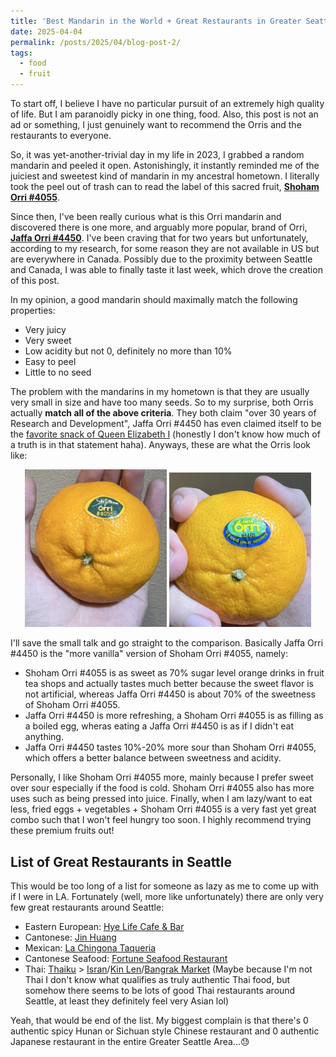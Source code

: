 ```yaml
---
title: 'Best Mandarin in the World + Great Restaurants in Greater Seattle'
date: 2025-04-04
permalink: /posts/2025/04/blog-post-2/
tags:
  - food
  - fruit
---
```


To start off, I believe I have no particular pursuit of an extremely high quality of life. But I am paranoidly picky in one thing, food. Also, this post is not an ad or something, I just genuinely want to recommend the Orris and the restaurants to everyone.

So, it was yet-another-trivial day in my life in 2023, I grabbed a random mandarin and peeled it open. Astonishingly, it instantly reminded me of the juiciest and sweetest kind of mandarin in my ancestral hometown. I literally took the peel out of trash can to read the label of this sacred fruit, [**Shoham Orri #4055**](https://www.mshoham.com/orrimandarinvariety).

Since then, I've been really curious what is this Orri mandarin and discovered there is one more, and arguably more popular, brand of Orri, [**Jaffa Orri #4450**](https://orrijaffa.com/). I've been craving that for two years but unfortunately, according to my research, for some reason they are not available in US but are everywhere in Canada. Possibly due to the proximity between Seattle and Canada, I was able to finally taste it last week, which drove the creation of this post.

In my opinion, a good mandarin should maximally match the following properties:
- Very juicy
- Very sweet
- Low acidity but not 0, definitely no more than 10%
- Easy to peel
- Little to no seed

The problem with the mandarins in my hometown is that they are usually very small in size and have too many seeds. So to my surprise, both Orris actually **match all of the above criteria**. They both claim "over 30 years of Research and Development", Jaffa Orri #4450 has even claimed itself to be the [favorite snack of Queen Elizabeth I](https://orrijaffa.com/about-jaffa/) (honestly I don't know how much of a truth is in that statement haha). Anyways, these are what the Orris look like:

<p align="center">
  <img src="/images/blog_post_2/shoham.jpg" alt="Shoham Orri #4405" width="45%"/>
  <img src="/images/blog_post_2/jaffa.jpg" alt="Jaffa Orri #4450" width="45%"/>
</p>

I'll save the small talk and go straight to the comparison. Basically Jaffa Orri #4450 is the "more vanilla" version of Shoham Orri #4055, namely:
- Shoham Orri #4055 is as sweet as 70% sugar level orange drinks in fruit tea shops and actually tastes much better because the sweet flavor is not artificial, whereas Jaffa Orri #4450 is about 70% of the sweetness of Shoham Orri #4055.
- Jaffa Orri #4450 is more refreshing, a Shoham Orri #4055 is as filling as a boiled egg, wheras eating a Jaffa Orri #4450 is as if I didn't eat anything.
- Jaffa Orri #4450 tastes 10%-20% more sour than Shoham Orri #4055, which offers a better balance between sweetness and acidity.

Personally, I like Shoham Orri #4055 more, mainly because I prefer sweet over sour especially if the food is cold. Shoham Orri #4055 also has more uses such as being pressed into juice. Finally, when I am lazy/want to eat less, fried eggs + vegetables + Shoham Orri #4055 is a very fast yet great combo such that I won't feel hungry too soon. I highly recommend trying these premium fruits out!

## List of Great Restaurants in Seattle
This would be too long of a list for someone as lazy as me to come up with if I were in LA. Fortunately (well, more like unfortunately) there are only very few great restaurants around Seattle:
- Eastern European: [Hye Life Cafe & Bar](https://www.google.com/maps/place/Hye+Life+Cafe+%26+Bar/@47.6179994,-122.1275094,14z/data=!4m15!1m8!3m7!1s0x54906defb12553e1:0x76be8e84579689e5!2sHye+Life+Cafe+%26+Bar!8m2!3d47.6179919!4d-122.127242!10e5!16s%2Fg%2F11g0hl81rk!3m5!1s0x54906defb12553e1:0x76be8e84579689e5!8m2!3d47.6179919!4d-122.127242!16s%2Fg%2F11g0hl81rk?entry=ttu&g_ep=EgoyMDI1MDYzMC4wIKXMDSoASAFQAw%3D%3D)
- Cantonese: [Jin Huang](https://www.google.com/maps/place/Jin+Huang+(King's+Kitchen)/@47.5989409,-122.325184,17z/data=!3m1!4b1!4m6!3m5!1s0x54906b0024381dbf:0xd67a034b5bcb3e40!8m2!3d47.5989373!4d-122.3226091!16s%2Fg%2F11wbhkp4_7)
- Mexican: [La Chingona Taqueria](https://www.google.com/maps/place/La+Chingona+Mexican+Cuisine+Bellevue/@47.5893958,-122.3397297,12z/data=!4m10!1m2!2m1!1sLa+Chingona+Taqueria!3m6!1s0x54906d51347f422b:0x6ccbb85c9769adc4!8m2!3d47.6088774!4d-122.1435023!15sChRMYSBDaGluZ29uYSBUYXF1ZXJpYVoWIhRsYSBjaGluZ29uYSB0YXF1ZXJpYZIBEm1leGljYW5fcmVzdGF1cmFudKoBSwoNL2cvMTFzYjhyODF5dxABMh4QASIahgVArrL_TpG60-z55EgzYpQScS5Wg2B0dIQyGBACIhRsYSBjaGluZ29uYSB0YXF1ZXJpYeABAA!16s%2Fg%2F11kt_m3pmf?entry=ttu&g_ep=EgoyMDI1MDYzMC4wIKXMDSoASAFQAw%3D%3D)
- Cantonese Seafood: [Fortune Seafood Restaurant](https://www.google.com/maps/place/Fortune+Seafood+Restaurant/@47.389204,-122.5080629,11z/data=!4m10!1m2!2m1!1sfortune+seafood!3m6!1s0x54905ea1012efcb5:0x1f688761d0fe61ac!8m2!3d47.389204!4d-122.2031923!15sCg9mb3J0dW5lIHNlYWZvb2RaESIPZm9ydHVuZSBzZWFmb29kkgESc2VhZm9vZF9yZXN0YXVyYW50qgFMEAEqEyIPZm9ydHVuZSBzZWFmb29kKAAyHhABIhohKy60LTMjymrb2Air9tSgd55vNWNOTOKqqTITEAIiD2ZvcnR1bmUgc2VhZm9vZOABAA!16s%2Fg%2F1tdb3zvr)
- Thai: [Thaiku](https://www.google.com/maps/place/Thaiku/@47.6780515,-122.3581954,17z/data=!3m1!4b1!4m6!3m5!1s0x5490143a01760a27:0x46d7accc01599397!8m2!3d47.6780479!4d-122.3556205!16s%2Fg%2F12cnr71vd) > [Isran](https://www.google.com/maps/place/Isarn+Thai+Soul+Kitchen/@47.6743196,-122.2083876,17z/data=!3m1!4b1!4m6!3m5!1s0x549012dd960ba48f:0x25bf62c66468a905!8m2!3d47.674316!4d-122.2058127!16s%2Fg%2F1pzrgkr7j)/[Kin Len](https://www.google.com/maps/place/Kin+Len+Thai+Night+Bites/@47.6512773,-122.3526997,17z/data=!3m2!4b1!5s0x54901500b314e55f:0x18109da212221a36!4m6!3m5!1s0x54901593ddc0ca01:0xabc27a0b42855e4b!8m2!3d47.6512737!4d-122.3501248!16s%2Fg%2F11hdwd4c_x)/[Bangrak Market](https://www.google.com/maps/place/Bangrak+Market/@47.6143141,-122.3490448,16z/data=!3m1!4b1!4m6!3m5!1s0x549015243e68e023:0xb219216c99978ce2!8m2!3d47.6143105!4d-122.3464699!16s%2Fg%2F11h6m4995_) (Maybe because I'm not Thai I don't know what qualifies as truly authentic Thai food, but somehow there seems to be lots of good Thai restaurants around Seattle, at least they definitely feel very Asian lol)

Yeah, that would be end of the list. My biggest complain is that there's 0 authentic spicy Hunan or Sichuan style Chinese restaurant and 0 authentic Japanese restaurant in the entire Greater Seattle Area...😓